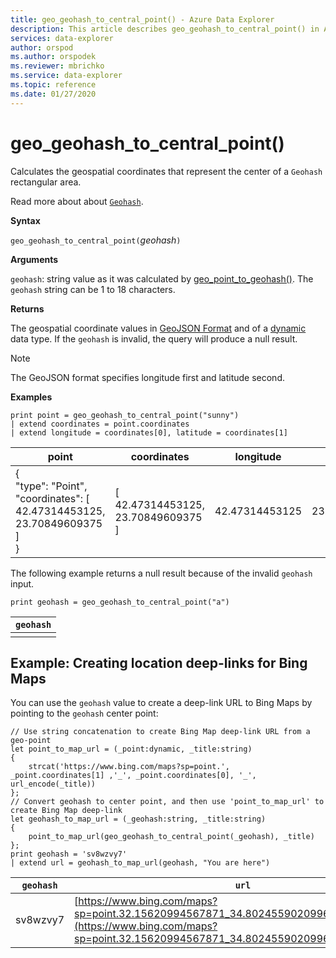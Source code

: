 ```yaml
---
title: geo_geohash_to_central_point() - Azure Data Explorer
description: This article describes geo_geohash_to_central_point() in Azure Data Explorer.
services: data-explorer
author: orspod
ms.author: orspodek
ms.reviewer: mbrichko
ms.service: data-explorer
ms.topic: reference
ms.date: 01/27/2020
---
```

# geo_geohash_to_central_point()

Calculates the geospatial coordinates that represent the center of a `Geohash` rectangular area.

Read more about about [`Geohash`](https://en.wikipedia.org/wiki/Geohash).  

**Syntax**

`geo_geohash_to_central_point(`*geohash*`)`

**Arguments**

`geohash`: string value as it was calculated by [geo_point_to_geohash()](geo-point-to-geohash-function.md). The `geohash` string can be 1 to 18 characters.

**Returns**

The geospatial coordinate values in [GeoJSON Format](https://tools.ietf.org/html/rfc7946) and of a [dynamic](./scalar-data-types/dynamic.md) data type. If the `geohash` is invalid, the query will produce a null result.

> [!NOTE]
> The GeoJSON format specifies longitude first and latitude second.

**Examples**

```kusto
print point = geo_geohash_to_central_point("sunny")
| extend coordinates = point.coordinates
| extend longitude = coordinates[0], latitude = coordinates[1]
```

|point|coordinates|longitude|latitude|
|---|---|---|---|
|{<br>  "type": "Point",<br>  "coordinates": [<br>    42.47314453125,<br>    23.70849609375<br>  ]<br>}|[<br>  42.47314453125,<br>  23.70849609375<br>]|42.47314453125|23.70849609375|

The following example returns a null result because of the invalid `geohash` input.

```kusto
print geohash = geo_geohash_to_central_point("a")
```

|`geohash`|
|---|
||

## Example: Creating location deep-links for Bing Maps

You can use the `geohash` value to create a deep-link URL to Bing Maps by pointing to the `geohash` center point:

```kusto
// Use string concatenation to create Bing Map deep-link URL from a geo-point
let point_to_map_url = (_point:dynamic, _title:string) 
{
    strcat('https://www.bing.com/maps?sp=point.', _point.coordinates[1] ,'_', _point.coordinates[0], '_', url_encode(_title)) 
};
// Convert geohash to center point, and then use 'point_to_map_url' to create Bing Map deep-link
let geohash_to_map_url = (_geohash:string, _title:string)
{
    point_to_map_url(geo_geohash_to_central_point(_geohash), _title)
};
print geohash = 'sv8wzvy7'
| extend url = geohash_to_map_url(geohash, "You are here")
```

|`geohash`|`url`|
|---|---|
|sv8wzvy7|[https://www.bing.com/maps?sp=point.32.15620994567871_34.80245590209961_You+are+here](https://www.bing.com/maps?sp=point.32.15620994567871_34.80245590209961_You+are+here)|
